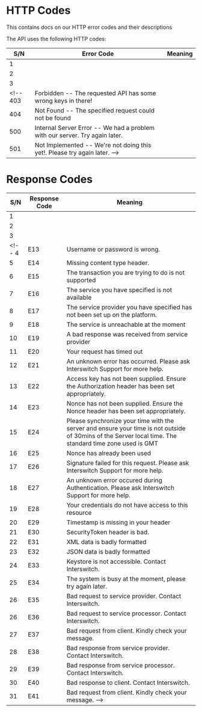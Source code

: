 # HTTP Codes

<aside class="notice">This contains docs on our HTTP error codes and their descriptions</aside>

The <NAME of the API> API uses the following HTTP codes:

S/N | Error Code | Meaning
---|---|---
1 	|   | 
2 	|   | 
3 	|   | 
<!-- 403 | Forbidden -- The requested API has some wrong keys in there!
404 | Not Found -- The specified request could not be found
500 | Internal Server Error -- We had a problem with our server. Try again later.
501 | Not Implemented -- We're not doing this yet!. Please try again later. -->


# <API NAME> Response Codes

S/N | Response Code | Meaning
---|---|---
1 	|   | 
2 	|   | 
3 	|   | 
<!-- 4 	| E13  | 	Username or password is wrong.
5 	| E14  | 	Missing content type header.
6 	| E15  | 	The transaction you are trying to do is not supported
7 	| E16  | 	The service you have specified is not available
8 	| E17  | 	The service provider you have specified has not been set up on the platform.
9 	| E18  | 	The service is unreachable at the moment
10 	| E19  | 	A bad response was received from service provider
11 	| E20  | 	Your request has timed out
12 	| E21  | 	An unknown error has occurred. Please ask Interswitch Support for more help.
13 	| E22  | 	Access key has not been supplied. Ensure the Authorization header has been set appropriately.
14 	| E23  | 	Nonce has not been supplied. Ensure the Nonce header has been set appropriately.
15 	| E24  | 	Please synchronize your time with the server and ensure your time is not outside of 30mins of the Server local time. The standard time zone used is GMT
16 	| E25  | 	Nonce has already been used
17 	| E26  | 	Signature failed for this request.  Please ask Interswitch Support for more help.
18 	| E27  | 	An unknown error occured during Authentication.  Please ask Interswitch Support for more help.
19 	| E28  | 	Your credentials do not have access to this resource
20 	| E29  | 	Timestamp is missing in your header
21 	| E30  | 	SecurityToken header is bad.
22 	| E31  | 	XML data is badly formatted
23 	| E32  | 	JSON data is badly formatted
24 	| E33  | 	Keystore is not accessible. Contact Interswitch.
25 	| E34  | 	The system is busy at the moment, please try again later.
26 	| E35  | 	Bad request to service provider. Contact Interswitch.
26 	| E36  | 	Bad request to service processor. Contact Interswitch.
27 	| E37  | 	Bad request from client. Kindly check your message.
28 	| E38  | 	Bad response from service provider. Contact Interswitch.
29 	| E39  | 	Bad response from service processor. Contact Interswitch.
30 	| E40  | 	Bad response to client. Contact Interswitch.
31 	| E41  | 	Bad request from client. Kindly check your message. -->
